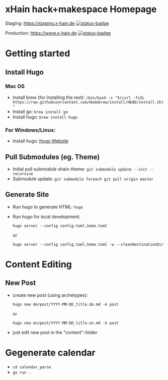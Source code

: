 # xHain hack+makespace Homepage

Staging: https://staging.x-hain.de [![status-badge](https://ci.x-hain.de/api/badges/xHain-hackspace/xhain-website/status.svg?branch=staging)](https://ci.x-hain.de/xHain-hackspace/xhain-website)

Production: https://www.x-hain.de  [![status-badge](https://ci.x-hain.de/api/badges/xHain-hackspace/xhain-website/status.svg?branch=main)](https://ci.x-hain.de/xHain-hackspace/xhain-website)

# Getting started

## Install Hugo

### Mac OS
* Install brew (for installing the rest): ``/bin/bash -c "$(curl -fsSL https://raw.githubusercontent.com/Homebrew/install/HEAD/install.sh)"``
* Install go: ``brew install go``
* Install hugo: ``brew install hugo``

### For Windows/Linux:
* Install hugo: [Hugo Website](https://gohugo.io)

## Pull Submodules (eg. Theme)
* Initial pull submodule xhain-theme: ``git submodule update --init --recursive``
* Submodule update: ``git submodule foreach git pull origin master``

## Generate Site
* Run hugo to generate HTML: ``hugo``

* Run hugo for local development:

   ``hugo server --config config.toml,home.toml`` 

  or

  ``hugo server --config config.toml,home.toml -w --cleanDestinationDir``

# Content Editing

## New Post

* create new post (using archetypes):

  ``hugo new de/post/YYYY-MM-DD_title.de.md -k post`` 

  or

  ``hugo new en/post/YYYY-MM-DD_title.en.md -k post``

* just edit new post in the "content"-folder

# Gegenerate calendar

* ``cd calendar_parse``
* ``go run .``
